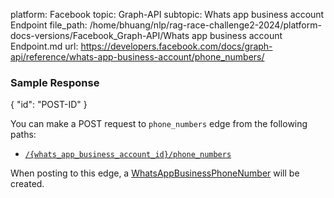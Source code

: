 platform: Facebook
topic: Graph-API
subtopic: Whats app business account Endpoint
file_path: /home/bhuang/nlp/rag-race-challenge2-2024/platform-docs-versions/Facebook_Graph-API/Whats app business account Endpoint.md
url: https://developers.facebook.com/docs/graph-api/reference/whats-app-business-account/phone_numbers/

### Sample Response

{
  "id": "POST-ID"
}

You can make a POST request to `phone_numbers` edge from the following paths:

* [`/{whats_app_business_account_id}/phone_numbers`](https://developers.facebook.com/docs/graph-api/reference/whats-app-business-account/phone_numbers/)

When posting to this edge, a [WhatsAppBusinessPhoneNumber](https://developers.facebook.com/docs/graph-api/reference/whats-app-business-account-to-number-current-status/) will be created.